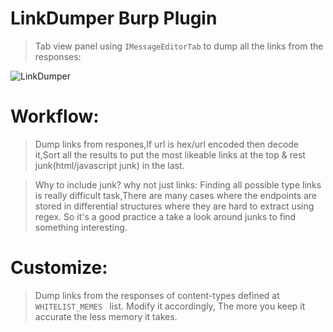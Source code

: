# LinkDumper Burp Plugin

> Tab view panel using `IMessageEditorTab` to dump all the links from the responses:

![LinkDumper](https://user-images.githubusercontent.com/13177578/63759484-39863300-c8db-11e9-9090-5cd52ae6fffd.PNG)
 
# Workflow:

> Dump links from respones,If url is hex/url encoded then decode it,Sort all the results to put the most likeable links at the top & rest junk(html/javascript junk) in the last.

 > Why to include junk? why not just links:
Finding all possible type links is really difficult task,There are many cases where the endpoints are stored in differential structures where they are hard to extract using regex.
So it's a good practice a take a look around junks to find something interesting.

# Customize:

> Dump links from the responses of content-types defined at `WHITELIST_MEMES ` list. Modify it accordingly, The more you keep it accurate the less memory it takes.





